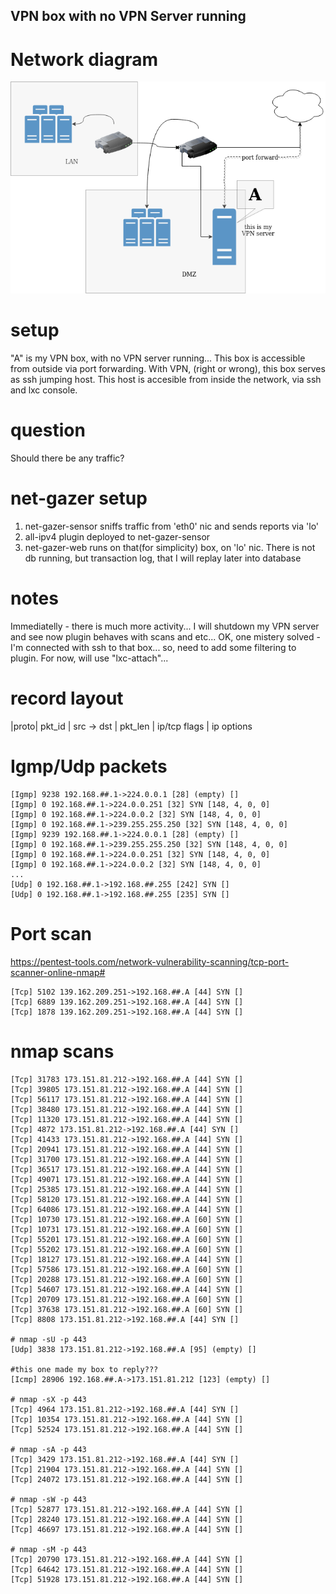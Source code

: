 ## VPN box with no VPN Server running

# Network diagram

![VPN](vpn-server.png)


# setup
"A" is my VPN box, with no VPN server running... This box is accessible from outside via port forwarding. With VPN, (right or wrong), this box serves as ssh jumping host. This host is accesible from inside the network, via ssh and lxc console.

# question
Should there be any traffic?


# net-gazer setup
1. net-gazer-sensor sniffs traffic from 'eth0' nic and sends reports via 'lo'
2. all-ipv4 plugin deployed to net-gazer-sensor
3. net-gazer-web runs on that(for simplicity) box, on 'lo' nic. There is not db running, but transaction log, that I will replay later into database


# notes
Immediatelly - there is much more activity... I will shutdown my VPN server and see now plugin behaves with scans and etc...
OK, one mistery solved - I'm connected with ssh to that box... so, need to add some filtering to plugin. For now, will use "lxc-attach"...  

# record layout
|proto| pkt_id | src -> dst | pkt_len | ip/tcp flags | ip options



# Igmp/Udp packets

```
[Igmp] 9238 192.168.##.1->224.0.0.1 [28] (empty) []
[Igmp] 0 192.168.##.1->224.0.0.251 [32] SYN [148, 4, 0, 0]
[Igmp] 0 192.168.##.1->224.0.0.2 [32] SYN [148, 4, 0, 0]
[Igmp] 0 192.168.##.1->239.255.255.250 [32] SYN [148, 4, 0, 0]
[Igmp] 9239 192.168.##.1->224.0.0.1 [28] (empty) []
[Igmp] 0 192.168.##.1->239.255.255.250 [32] SYN [148, 4, 0, 0]
[Igmp] 0 192.168.##.1->224.0.0.251 [32] SYN [148, 4, 0, 0]
[Igmp] 0 192.168.##.1->224.0.0.2 [32] SYN [148, 4, 0, 0]
...
[Udp] 0 192.168.##.1->192.168.##.255 [242] SYN []
[Udp] 0 192.168.##.1->192.168.##.255 [235] SYN []

```

# Port scan
https://pentest-tools.com/network-vulnerability-scanning/tcp-port-scanner-online-nmap#

```
[Tcp] 5102 139.162.209.251->192.168.##.A [44] SYN []
[Tcp] 6889 139.162.209.251->192.168.##.A [44] SYN []
[Tcp] 1878 139.162.209.251->192.168.##.A [44] SYN []
```


# nmap scans
```
[Tcp] 31783 173.151.81.212->192.168.##.A [44] SYN []
[Tcp] 39805 173.151.81.212->192.168.##.A [44] SYN []
[Tcp] 56117 173.151.81.212->192.168.##.A [44] SYN []
[Tcp] 38480 173.151.81.212->192.168.##.A [44] SYN []
[Tcp] 11320 173.151.81.212->192.168.##.A [44] SYN []
[Tcp] 4872 173.151.81.212->192.168.##.A [44] SYN []
[Tcp] 41433 173.151.81.212->192.168.##.A [44] SYN []
[Tcp] 20941 173.151.81.212->192.168.##.A [44] SYN []
[Tcp] 31700 173.151.81.212->192.168.##.A [44] SYN []
[Tcp] 36517 173.151.81.212->192.168.##.A [44] SYN []
[Tcp] 49071 173.151.81.212->192.168.##.A [44] SYN []
[Tcp] 25385 173.151.81.212->192.168.##.A [44] SYN []
[Tcp] 58120 173.151.81.212->192.168.##.A [44] SYN []
[Tcp] 64086 173.151.81.212->192.168.##.A [44] SYN []
[Tcp] 10730 173.151.81.212->192.168.##.A [60] SYN []
[Tcp] 10731 173.151.81.212->192.168.##.A [60] SYN []
[Tcp] 55201 173.151.81.212->192.168.##.A [60] SYN []
[Tcp] 55202 173.151.81.212->192.168.##.A [60] SYN []
[Tcp] 18127 173.151.81.212->192.168.##.A [44] SYN []
[Tcp] 57586 173.151.81.212->192.168.##.A [60] SYN []
[Tcp] 20288 173.151.81.212->192.168.##.A [60] SYN []
[Tcp] 54607 173.151.81.212->192.168.##.A [44] SYN []
[Tcp] 20709 173.151.81.212->192.168.##.A [60] SYN []
[Tcp] 37638 173.151.81.212->192.168.##.A [60] SYN []
[Tcp] 8808 173.151.81.212->192.168.##.A [44] SYN []

# nmap -sU -p 443 
[Udp] 3838 173.151.81.212->192.168.##.A [95] (empty) []

#this one made my box to reply???
[Icmp] 28906 192.168.##.A->173.151.81.212 [123] (empty) []

# nmap -sX -p 443 
[Tcp] 4964 173.151.81.212->192.168.##.A [44] SYN []
[Tcp] 10354 173.151.81.212->192.168.##.A [44] SYN []
[Tcp] 52524 173.151.81.212->192.168.##.A [44] SYN []

# nmap -sA -p 443 
[Tcp] 3429 173.151.81.212->192.168.##.A [44] SYN []
[Tcp] 21904 173.151.81.212->192.168.##.A [44] SYN []
[Tcp] 24072 173.151.81.212->192.168.##.A [44] SYN []

# nmap -sW -p 443 
[Tcp] 52877 173.151.81.212->192.168.##.A [44] SYN []
[Tcp] 28240 173.151.81.212->192.168.##.A [44] SYN []
[Tcp] 46697 173.151.81.212->192.168.##.A [44] SYN []

# nmap -sM -p 443 
[Tcp] 20790 173.151.81.212->192.168.##.A [44] SYN []
[Tcp] 64642 173.151.81.212->192.168.##.A [44] SYN []
[Tcp] 51928 173.151.81.212->192.168.##.A [44] SYN []
```



